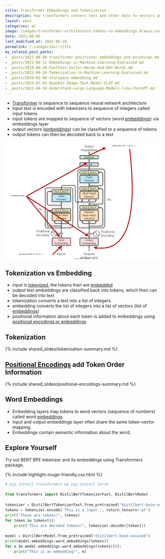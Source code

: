 ```yaml
---
title: Transformer Embeddings and Tokenization
description: How transformers convert text and other data to vectors and back using tokenization, positional encoding, embedding layers.
layout: post
categories: ml
image: /images/transformer-architecture-tokens-vs-embeddings.drawio.svg
date: 2022-06-05
last_modified_at: 2022-06-18
permalink: /:categories/:title
my_related_post_paths:
- _posts/2022-06-04-transformer-positional-embeddings-and-encodings.md
- _posts/2022-09-11-Embeddings-in-Machine-Learning-Explained.md
- _posts/2019-06-30-FastText-Vector-Norms-And-OOV-Words.md
- _posts/2022-09-16-Tokenization-in-Machine-Learning-Explained.md
- _posts/2020-05-08-starspace-embedding.md
- _posts/2023-07-03-OpenAIs-Image-Text-Model-CLIP.md
- _posts/2022-04-18-Understand-Large-Language-Models-like-ChatGPT.md
---
```



- [Transformer](/ml/transformers-self-attention-mechanism-simplified) is sequence to sequence neural network architecture
- input text is encoded with tokenizers to sequence of integers called input tokens
- input tokens are mapped to sequence of vectors (word [embeddings](/ml/Embeddings-in-Machine-Learning-Explained)) via embeddings layer 
- output vectors ([embeddings](/ml/Embeddings-in-Machine-Learning-Explained)) can be classified to a sequence of tokens
- output tokens can then be decoded back to a text

![embeddings in transformer architecture](/images/transformer-architecture-tokens-vs-embeddings.drawio.svg)


## Tokenization vs Embedding
- input is [tokenized](/ml/Tokenization-in-Machine-Learning-Explained), the tokens then are [embedded](/ml/Embeddings-in-Machine-Learning-Explained)
- output text embeddings are classified back into tokens, which then can be decoded into text
- tokenization converts a text into a list of integers
- embedding converts the list of integers into a list of vectors (list of [embeddings](/ml/Embeddings-in-Machine-Learning-Explained))
- positional information about each token is added to embeddings using [positional encodings or embeddings](/ml/transformer-positional-embeddings-and-encodings)

## Tokenization

{% include shared_slides/tokenization-summary.md %}


## [Positional Encodings](/ml/transformer-positional-embeddings-and-encodings) add Token Order Information

{% include shared_slides/positional-encodings-summary.md %}


## Word Embeddings
- Embedding layers map tokens to word vectors (sequence of numbers) called word [embeddings](/ml/Embeddings-in-Machine-Learning-Explained).
- Input and output embeddings layer often share the same token-vector mapping.
- Embeddings contain semantic information about the word.


## Explore Yourself
Try out BERT BPE tokenizer and its embeddings using Transformers package.

{% include highlight-rouge-friendly.css.html %}

```python
# pip install transformers && pip install torch

from transformers import DistilBertTokenizerFast, DistilBertModel

tokenizer = DistilBertTokenizerFast.from_pretrained("distilbert-base-uncased")
tokens = tokenizer.encode('This is a input.', return_tensors='pt')
print("These are tokens!", tokens)
for token in tokens[0]:
    print("This are decoded tokens!", tokenizer.decode([token]))

model = DistilBertModel.from_pretrained("distilbert-base-uncased")
print(model.embeddings.word_embeddings(tokens))
for e in model.embeddings.word_embeddings(tokens)[0]:
    print("This is an embedding!", e)
```